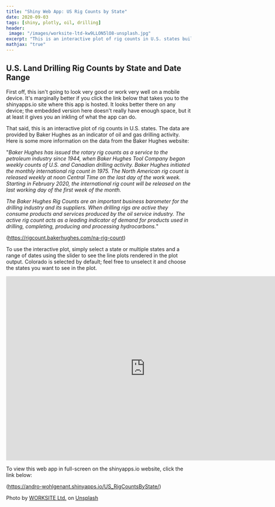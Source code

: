 ```yaml
---
title: "Shiny Web App: US Rig Counts by State"
date: 2020-09-03
tags: [shiny, plotly, oil, drilling]
header:
 image: "/images/worksite-ltd-kw9LLON5lO8-unsplash.jpg"
excerpt: "This is an interactive plot of rig counts in U.S. states built as a web app with Shiny in R."
mathjax: "true"
---
```


## U.S. Land Drilling Rig Counts by State and Date Range

First off, this isn't going to look very good or work very well on a mobile device.  It's marginally better if you click the link below that takes you to the shinyapps.io site where this app is hosted.  It looks better there on any device; the embedded version here doesn't really have enough space, but it at least it gives you an inkling of what the app can do.

That said, this is an interactive plot of rig counts in U.S. states.  The data are provided by Baker Hughes as an indicator of oil and gas drilling activity.  Here is some more information on the data from the Baker Hughes website:

"*Baker Hughes has issued the rotary rig counts as a service to the petroleum industry since 1944, when Baker Hughes Tool Company began weekly counts of U.S. and Canadian drilling activity.  Baker Hughes initiated the monthly international rig count in 1975. The North American rig count is released weekly at noon Central Time on the last day of the work week. Starting in February 2020, the international rig count will be released on the last working day of the first week of the month.*

*The Baker Hughes Rig Counts are an important business barometer for the drilling industry and its suppliers. When drilling rigs are active they consume products and services produced by the oil service industry. The active rig count acts as a leading indicator of demand for products used in drilling, completing, producing and processing hydrocarbons.*"

 (<https://rigcount.bakerhughes.com/na-rig-count>)
 
To use the interactive plot, simply select a state or multiple states and a range of dates using the slider to see the line plots rendered in the plot output. Colorado is selected by default; feel free to unselect it and choose the states you want to see in the plot.
 
<center>

<iframe src="https://andro-wohlgenant.shinyapps.io/US_RigCountsByState/" width="150%" height="500px" frameborder="0" allowfullscreen allow="geolocation"></iframe>


</center>

To view this web app in full-screen on the shinyapps.io website, click the link below:

 (<https://andro-wohlgenant.shinyapps.io/US_RigCountsByState/>)


<span>Photo by <a href="https://unsplash.com/@worksite?utm_source=unsplash&amp;utm_medium=referral&amp;utm_content=creditCopyText">WORKSITE Ltd.</a> on <a href="https://unsplash.com/s/photos/oil-rig?utm_source=unsplash&amp;utm_medium=referral&amp;utm_content=creditCopyText">Unsplash</a></span>
